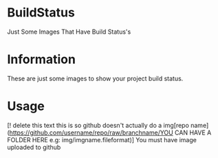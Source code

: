 # BuildStatus
Just Some Images That Have Build Status's

# Information
These are just some images to show your project build status.

# Usage
[! delete this text this is so github doesn't actually do a img[repo name](https://github.com/username/repo/raw/branchname/YOU CAN HAVE A FOLDER HERE e.g: img/imgname.fileformat)]
You must have image uploaded to github
